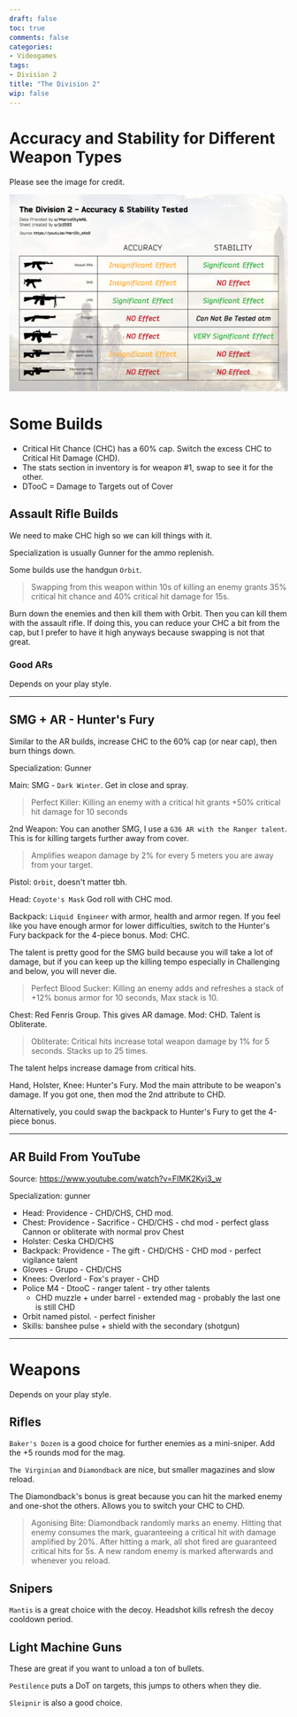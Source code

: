 ```yaml
---
draft: false
toc: true
comments: false
categories:
- Videogames
tags:
- Division 2
title: "The Division 2"
wip: false
---
```


# Accuracy and Stability for Different Weapon Types
Please see the image for credit.

![](acc-stab-tested.jpg)

# Some Builds

* Critical Hit Chance (CHC) has a 60% cap. Switch the excess CHC to Critical Hit
Damage (CHD).
* The stats section in inventory is for weapon #1, swap to see it for the other.
* DTooC = Damage to Targets out of Cover

## Assault Rifle Builds
We need to make CHC high so we can kill things with it.

Specialization is usually Gunner for the ammo replenish.

Some builds use the handgun `Orbit`.

> Swapping from this weapon within 10s of killing an enemy grants 35% critical
> hit chance and 40% critical hit damage for 15s.

Burn down the enemies and then kill them with Orbit. Then you can kill them with
the assault rifle. If doing this, you can reduce your CHC a bit from the cap,
but I prefer to have it high anyways because swapping is not that great.

### Good ARs
Depends on your play style.

----------

## SMG + AR - Hunter's Fury
Similar to the AR builds, increase CHC to the 60% cap (or near cap), then burn
things down.

Specialization: Gunner

Main: SMG - `Dark Winter`. Get in close and spray.

> Perfect Killer:
> Killing an enemy with a critical hit grants +50% critical hit damage for 10
> seconds

2nd Weapon: You can another SMG, I use a `G36 AR with the Ranger talent`. This
is for killing targets further away from cover.

> Amplifies weapon damage by 2% for every 5 meters you are away from your
> target.

Pistol: `Orbit`, doesn't matter tbh.

Head: `Coyote's Mask` God roll with CHC mod.

Backpack: `Liquid Engineer` with armor, health and armor regen. If you feel like
you have enough armor for lower difficulties, switch to the Hunter's Fury
backpack for the 4-piece bonus. Mod: CHC.

The talent is pretty good for the SMG build because you will take a lot of
damage, but if you can keep up the killing tempo especially in Challenging and
below, you will never die.

> Perfect Blood Sucker:
> Killing an enemy adds and refreshes a stack of +12% bonus armor for 10
> seconds, Max stack is 10.

Chest: Red Fenris Group. This gives AR damage. Mod: CHD. Talent is Obliterate.

> Obliterate:
> Critical hits increase total weapon damage by 1% for 5 seconds.
> Stacks up to 25 times.

The talent helps increase damage from critical hits.

Hand, Holster, Knee: Hunter's Fury. Mod the main attribute to be weapon's
damage. If you got one, then mod the 2nd attribute to CHD.

Alternatively, you could swap the backpack to Hunter's Fury to get the 4-piece
bonus.

----------

## AR Build From YouTube
Source: https://www.youtube.com/watch?v=FIMK2Kyi3_w

Specialization: gunner

* Head: Providence - CHD/CHS, CHD mod.
* Chest: Providence - Sacrifice - CHD/CHS - chd mod - perfect glass Cannon or obliterate with normal prov Chest
* Holster: Ceska CHD/CHS
* Backpack: Providence - The gift - CHD/CHS - CHD mod - perfect vigilance talent
* Gloves - Grupo - CHD/CHS
* Knees: Overlord - Fox's prayer - CHD
* Police M4 - DtooC - ranger talent - try other talents
    * CHD muzzle + under barrel - extended mag - probably the last one is still CHD
* Orbit named pistol. - perfect finisher
* Skills: banshee pulse + shield with the secondary (shotgun)

----------

# Weapons
Depends on your play style.

## Rifles
`Baker's Dozen` is a good choice for further enemies as a mini-sniper. Add the
+5 rounds mod for the mag.

`The Virginian` and `Diamondback` are nice, but smaller magazines and slow
reload.

The Diamondback's bonus is great because you can hit the marked enemy
and one-shot the others. Allows you to switch your CHC to CHD.

> Agonising Bite:
> Diamondback randomly marks an enemy. Hitting that enemy
> consumes the mark, guaranteeing a critical hit with damage amplified by 20%.
> After hitting a mark, all shot fired are guaranteed critical hits for 5s. A
> new random enemy is marked afterwards and whenever you reload.

## Snipers
`Mantis` is a great choice with the decoy. Headshot kills refresh the decoy
cooldown period.

## Light Machine Guns
These are great if you want to unload a ton of bullets.

`Pestilence` puts a DoT on targets, this jumps to others when they die.

`Sleipnir` is also a good choice.